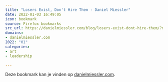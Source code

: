 ```yaml
---
title: "Losers Exist, Don't Hire Them - Daniel Miessler"
date: 2022-01-03 16:49:05
icon: bookmark
source: Firefox bookmarks
src_url: https://danielmiessler.com/blog/losers-exist-dont-hire-them/?mc_cid=350c0fee74&amp;mc_eid=91988bade5
domains:
- danielmiessler.com
2022: "01"
categories:
- art
- leadership

---
```

Deze bookmark kan je vinden op [danielmiessler.com](https://danielmiessler.com/blog/losers-exist-dont-hire-them/?mc_cid=350c0fee74&amp;mc_eid=91988bade5).
